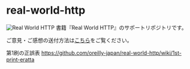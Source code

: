 # real-world-http
![Real World HTTP](https://www.oreilly.co.jp/books/images/picture978-4-87311-804-8.gif)
書籍『Real World HTTP』のサポートリポジトリです。

ご意見・ご感想の送付方法は[こちら](https://www.oreilly.co.jp/feedback/)をご覧ください。

第1刷の正誤表
https://github.com/oreilly-japan/real-world-http/wiki/1st-print-eratta
